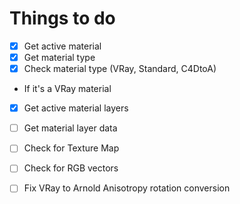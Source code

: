 # Things to do

- [x] Get active material  
- [x] Get material type  
- [x] Check material type (VRay, Standard, C4DtoA)  
 - If it's a VRay material  
 - [x] Get active material layers  
 - [ ] Get material layer data  
 - [ ] Check for Texture Map  
 - [ ] Check for RGB vectors  

- [ ] Fix VRay to Arnold Anisotropy rotation conversion 
